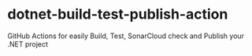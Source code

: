 # dotnet-build-test-publish-action
GitHub Actions for easily Build, Test, SonarCloud check and Publish your .NET project
